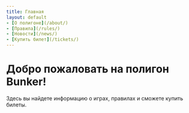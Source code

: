 ```yaml
---
title: Главная
layout: default
- [О полигоне](/about/)
- [Правила](/rules/)
- [Новости](/news/)
- [Купить билет](/tickets/)
---
```

# Добро пожаловать на полигон Bunker!
Здесь вы найдете информацию о играх, правилах и сможете купить билеты.
